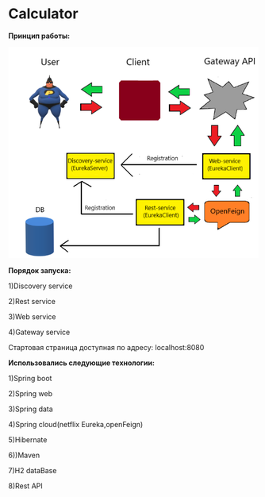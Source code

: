 # Calculator

**Принцип работы:**

![scheme](https://github.com/vanchessco/calculator/blob/master/calc.png)


**Порядок запуска:**

  1)Discovery service
  
  2)Rest service
  
  3)Web service
  
  4)Gateway service
  
  Стартовая страница доступная по адресу: localhost:8080
  
**Использовались следующие технологии:**
  
  1)Spring boot
  
  2)Spring web
  
  3)Spring data
  
  4)Spring cloud(netflix Eureka,openFeign)
  
  5)Hibernate
  
  6))Maven

  7)H2 dataBase
  
  8)Rest API

  
